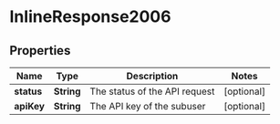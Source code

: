
# InlineResponse2006

## Properties
Name | Type | Description | Notes
------------ | ------------- | ------------- | -------------
**status** | **String** | The status of the API request |  [optional]
**apiKey** | **String** | The API key of the subuser |  [optional]



